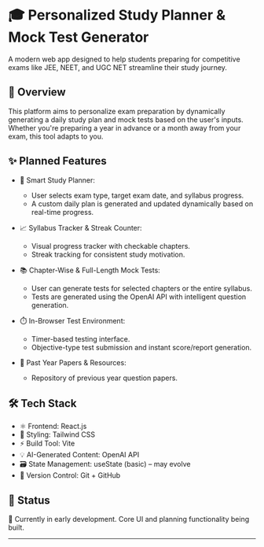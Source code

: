 # 🎓 Personalized Study Planner & Mock Test Generator

A modern web app designed to help students preparing for competitive exams like JEE, NEET, and UGC NET streamline their study journey.

## 🚀 Overview

This platform aims to personalize exam preparation by dynamically generating a daily study plan and mock tests based on the user's inputs. Whether you're preparing a year in advance or a month away from your exam, this tool adapts to you.

## ✨ Planned Features

- 📅 Smart Study Planner:
  - User selects exam type, target exam date, and syllabus progress.
  - A custom daily plan is generated and updated dynamically based on real-time progress.

- 📈 Syllabus Tracker & Streak Counter:
  - Visual progress tracker with checkable chapters.
  - Streak tracking for consistent study motivation.

- 📚 Chapter-Wise & Full-Length Mock Tests:
  - User can generate tests for selected chapters or the entire syllabus.
  - Tests are generated using the OpenAI API with intelligent question generation.

- ⏱️ In-Browser Test Environment:
  - Timer-based testing interface.
  - Objective-type test submission and instant score/report generation.

- 📜 Past Year Papers & Resources:
  - Repository of previous year question papers.

## 🛠️ Tech Stack

- ⚛️ Frontend: React.js
- 🎨 Styling: Tailwind CSS
- ⚡ Build Tool: Vite
- 💡 AI-Generated Content: OpenAI API
- 🗃️ State Management: useState (basic) – may evolve
- 🔄 Version Control: Git + GitHub

## 📌 Status

🚧 Currently in early development. Core UI and planning functionality being built.

---
